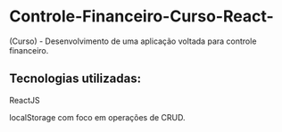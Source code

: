 # Controle-Financeiro-Curso-React-
(Curso) - Desenvolvimento de uma aplicação voltada para controle financeiro.

## Tecnologias utilizadas:
ReactJS 

localStorage com foco em operações de CRUD.

